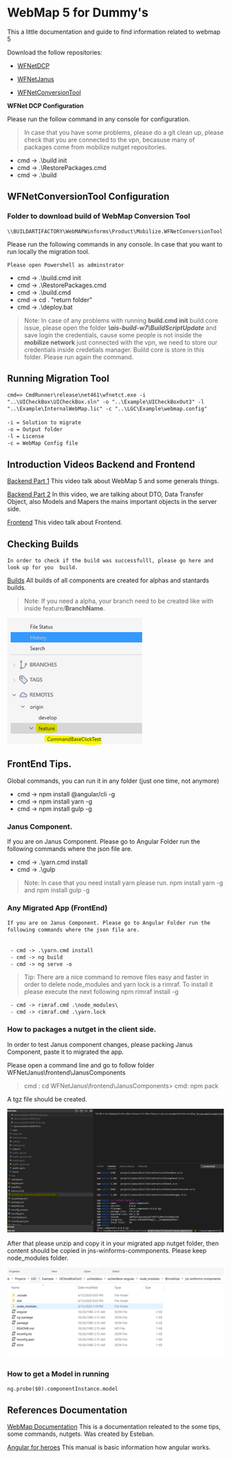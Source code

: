 
# WebMap 5 for Dummy's

This a little documentation and guide to find information related to webmap 5

Download the follow repositories:

 - [WFNetDCP](https://collaboration.artinsoft.com/tfs/Product/Product/_git/WFNetDCP)
   
 - [WFNetJanus](https://collaboration.artinsoft.com/tfs/Product/Product/_git/WFNetJanus)
  
 - [WFNetConversionTool](https://collaboration.artinsoft.com/tfs/Product/Product/_git/WFNetConversionTool)

**WFNet DCP Configuration** 

Please run the follow command in any console for configuration.

> In case that you have some problems, please do a git clean up, please check that you are connected to the vpn, becasuse many of packages come from mobilize nutget repositories.

 - cmd -> .\build init 	
 - cmd -> .\RestorePackages.cmd 	
 - cmd -> .\build

## WFNetConversionTool Configuration

### Folder to download build of WebMap Conversion Tool

	\\BUILDARTIFACTORY\WebMAPWinforms\Product\Mobilize.WFNetConversionTool
	
Please run the following commands in any console. In case that you want to run locally the migration tool.

    Please open Powershell as adminstrator

 - cmd -> .\build.cmd init 	
 - cmd -> .\RestorePackages.cmd 	
 - cmd -> .\build.cmd
 - cmd -> cd .  "return folder"
 - cmd -> .\deploy.bat 

> Note: In case of any problems with running **build.cmd init** build.core issue, please open the folder ***\\ais-build-w7\BuildScriptUpdate*** and save login the credentials, cause some people is not inside the **mobilize network** just connected with the vpn, we need to store our credentials inside credetials manager.  Buiild core is store in this folder. Please run again the command.


## Running Migration Tool

	cmd=> CmdRunner\release\net461\wfnetct.exe -i  "..\UICheckBox\UICheckBox.sln" -o "..\Example\UICheckBoxOut3" -l "..\Example\InternalWebMap.lic" -c "..\LGC\Example\webmap.config"
	
	-i = Solution to migrate
	-o = Output folder
	-l = License
	-c = WebMap Config file


## Introduction Videos Backend and  Frontend

[Backend Part 1](https://1drv.ms/v/s!AjbyneS6s2dlgaV_l8gG1n0tOw8Lzg?e=Sy8PXY) This video talk about WebMap 5 and some generals things.

[Backend Part 2](https://1drv.ms/v/s!AjbyneS6s2dlgaYAGq77sq5dbRLdNg?e=cJHVf1) In this video, we are talking about DTO, Data Transfer Object, also Models and Mapers the mains important objects in the server side.

[Frontend](https://github.com/lvegat1979/WorkHelp/blob/master/WorkHelp.md) This video talk about Frontend.

## Checking Builds
	In order to check if the build was successfulll, please go here and  look up for you  build.

[Builds](https://collaboration.artinsoft.com/tfs/Product/Product/_build?definitionId=1199) All builds of all components are created for alphas and stantards builds.

> Note: If you need a alpha, your branch need to be created like with inside feature/**BranchName**. 

![Feature](https://github.com/lvegat1979/WorkHelp/blob/master/Feature.PNG)

## FrontEnd Tips.

Global commands, you can run it in any folder (just one time, not anymore)

- cmd -> npm install @angular/cli -g 
- cmd -> npm install yarn  -g
- cmd -> npm install gulp -g



### Janus Component.

If you are on Janus Component. Please go to Angular Folder run the following commands where the json file are.

 
 - cmd -> .\yarn.cmd install
 - cmd -> .\gulp

> Note: In case that you need  install yarn please run.  npm install yarn -g and  npm install gulp -g

### Any Migrated App (FrontEnd)

	If you are on Janus Component. Please go to Angular Folder run the following commands where the json file are.

	
	 - cmd -> .\yarn.cmd install
	 - cmd -> ng build
	 - cmd -> ng serve -o

> Tip: There are a nice command to remove files easy and faster in order to delete node_modules and yarn lock is a rimraf. To install it please execute the next following npm rimraf install -g

	 - cmd -> rimraf.cmd .\node_modules\
	 - cmd -> rimraf.cmd .\yarn.lock
	 

### How to packages a nutget in the client side.

In order to test Janus component changes, please packing Janus Component, paste it to migrated the app.

Please open a command line and go to follow folder WFNetJanus\frontend\JanusComponents

> cmd : cd WFNetJanus\frontend\JanusComponents>
 cmd: npm pack

A tgz file should be created.

![Feature](https://github.com/lvegat1979/WorkHelp/blob/master/tz.PNG)

After that please unzip and copy it in your migrated app nutget folder, then content should be copied in jns-winforms-commponents. Please keep node_modules folder.

![Feature](https://github.com/lvegat1979/WorkHelp/blob/master/mobilizenutget.PNG)


### How to get a Model in running

	ng.probe($0).componentInstance.model


## References Documentation
[WebMap Documentation](https://artinsoft.sharepoint.com/sites/LGC-Dev/Documentos%20compartidos/General/Phase%201%20-%20Compilation%20Delivery/LGC-NextGen-Accounting-Compilation-ReleaseNote-20200117.pdf?CT=1587158918683&OR=ItemsView) This is a documentation releated to the some tips, some commands, nutgets. Was created by Esteban.

[Angular for heroes](
https://angular.io/tutorial) This manual is basic information how angular works.
